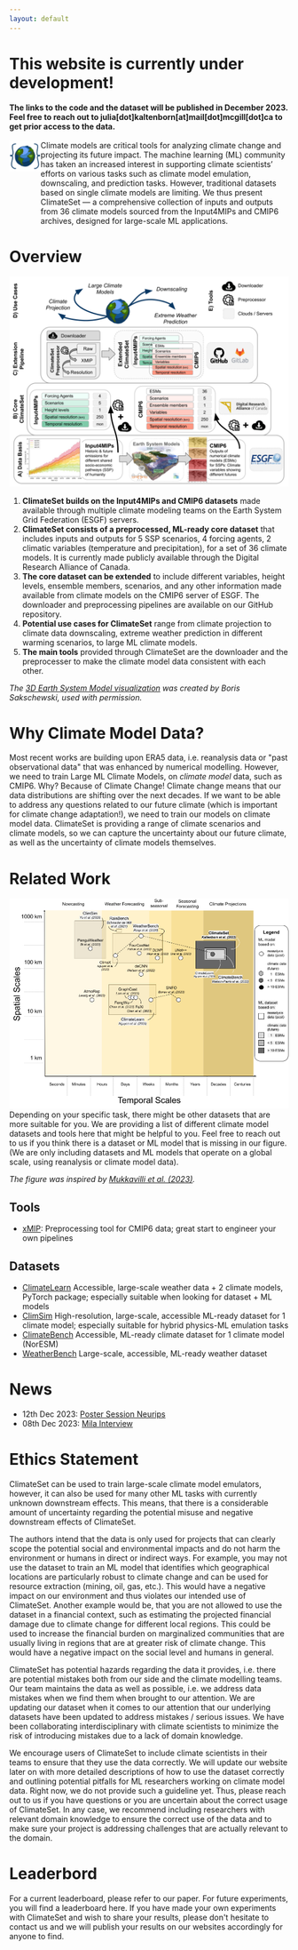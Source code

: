 ```yaml
---
layout: default
---
```


<h1>This website is currently under development!</h1>
<div>
    <b>The links to the code and the dataset will be published in December 2023. Feel free to reach out to julia[dot]kaltenborn[at]mail[dot]mcgill[dot]ca to get prior access to the data.</b>
</div>
<br>


<!-- <div style="display: flex; align-items: flex-start;">
  <img src="climateset_icon.png" alt="ClimateSet Icon" style="height: 200px; margin-right: 20px;" />
  <div>
    Climate models are critical tools for analyzing climate change and projecting its 
    future impact. The machine learning (ML) community has
    taken an increased interest in supporting climate scientists’ efforts on various tasks
    such as climate model emulation, downscaling, and prediction tasks. However, 
    traditional datasets based on single climate models are limiting. We thus present 
    ClimateSet — a comprehensive collection of inputs and outputs from 36 climate models 
    sourced from the Input4MIPs and CMIP6 archives, designed for large-scale ML applications.
  </div>
</div> -->

<div style="display: flex; align-items: stretch;">
  <div class="icon-wrapper">
    <img src="climateset_icon.png" alt="ClimateSet Icon" class="climate-icon" />
  </div>
  <div style="flex-grow: 1; display: flex; flex-direction: column; justify-content: center">
    Climate models are critical tools for analyzing climate change and projecting its 
    future impact. The machine learning (ML) community has
    taken an increased interest in supporting climate scientists’ efforts on various tasks
    such as climate model emulation, downscaling, and prediction tasks. However, 
    traditional datasets based on single climate models are limiting. We thus present 
    ClimateSet — a comprehensive collection of inputs and outputs from 36 climate models 
    sourced from the Input4MIPs and CMIP6 archives, designed for large-scale ML applications.
  </div>
</div>

# Overview
![ClimateSet Overview](./climate_set_overview.png)
1. **ClimateSet builds on the Input4MIPs and CMIP6 datasets** made available through multiple climate modeling teams on the Earth System Grid Federation (ESGF) servers.
2. **ClimateSet consists of a preprocessed, ML-ready core dataset** that includes inputs and outputs for 5 SSP scenarios, 4 forcing agents, 2 climatic variables (temperature and precipitation), for a set of 36 climate models. It is currently made publicly available through the Digital Research Alliance of Canada.
3. **The core dataset can be extended** to include different variables, height levels, ensemble members, scenarios, and any other information made available from climate models on the CMIP6 server of ESGF. The downloader and preprocessing pipelines are available on our GitHub repository.
4. **Potential use cases for ClimateSet** range from climate projection to climate data downscaling, extreme weather prediction in different warming scenarios, to large ML climate models.
5. **The main tools** provided through ClimateSet are the downloader and the preprocesser to make the climate model data consistent with each other.

*The [3D Earth System Model visualization](https://www.pik-potsdam.de/en/news/latest-news/fast-comprehensive-potsdam-earth-model-poem-ready-for-use) was created by Boris Sakschewski, used with permission.*

# Why Climate Model Data?
Most recent works are building upon ERA5 data, i.e. reanalysis data or "past observational data" that was enhanced by numerical modelling. However, we need to train Large ML Climate Models, on *climate model* data, such as CMIP6. Why? Because of Climate Change! Climate change means that our data distributions are shifting over the next decades. If we want to be able to address any questions related to our future climate (which is important for climate change adaptation!), we need to train our models on climate model data. ClimateSet is providing a range of climate scenarios and climate models, so we can capture the uncertainty about our future climate, as well as the uncertainty of climate models themselves.

# Related Work
![ClimateSet Related Work](./AIWeatherClimateFigure.png)
Depending on your specific task, there might be other datasets that are more suitable for you. We are providing a list of different climate model datasets and tools here that might be helpful to you. Feel free to reach out to us if you think there is a dataset or ML model that is missing in our figure. (We are only including datasets and ML models that operate on a global scale, using reanalysis or climate model data).

*The figure was inspired by [Mukkavilli et al. (2023)](https://arxiv.org/abs/2309.10808).*

## Tools
- [xMIP](https://github.com/jbusecke/xMIP): Preprocessing tool for CMIP6 data; great start to engineer your own pipelines
  
## Datasets
- [ClimateLearn](https://arxiv.org/abs/2307.01909) Accessible, large-scale weather data + 2 climate models, PyTorch package; especially suitable when looking for dataset + ML models
- [ClimSim](https://arxiv.org/abs/2306.08754) High-resolution, large-scale, accessible ML-ready dataset for 1 climate model; especially suitable for hybrid physics-ML emulation tasks
- [ClimateBench](https://agupubs.onlinelibrary.wiley.com/doi/full/10.1029/2021MS002954) Accessible, ML-ready climate dataset for 1 climate model (NorESM)
- [WeatherBench](https://arxiv.org/abs/2002.00469) Large-scale, accessible, ML-ready weather dataset


# News
- 12th Dec 2023: [Poster Session Neurips](https://nips.cc/virtual/2023/poster/73703)
- 08th Dec 2023: [Mila Interview](https://mila.quebec/en/ai-climate/)

  
# Ethics Statement
ClimateSet can be used to train large-scale climate model emulators, however, it can also be used for many other ML tasks with currently unknown downstream effects. This means, that there is a considerable amount of uncertainty regarding the potential misuse and negative downstream effects of ClimateSet.

The authors intend that the data is only used for projects that can clearly scope the potential social and environmental impacts and do not harm the environment or humans in direct or indirect ways. For example, you may not use the dataset to train an ML model that identifies which geographical locations are particularly robust to climate change and can be used for resource extraction (mining, oil, gas, etc.). This would have a negative impact on our environment and thus violates our intended use of ClimateSet. Another example would be, that you are not allowed to use the dataset in a financial context, such as estimating the projected financial damage due to climate change for different local regions. This could be used to increase the financial burden on marginalized communities that are usually living in regions that are at greater risk of climate change. This would have a negative impact on the social level and humans in general.

ClimateSet has potential hazards regarding the data it provides, i.e. there are potential mistakes both from our side and the climate modelling teams. Our team maintains the data as well as possible, i.e. we address data mistakes when we find them when brought to our attention. We are updating our dataset when it comes to our attention that our underlying datasets have been updated to address mistakes / serious issues. We have been collaborating interdisciplinary with climate scientists to minimize the risk of introducing mistakes due to a lack of domain knowledge.

We encourage users of ClimateSet to include climate scientists in their teams to ensure that they use the data correctly. We will update our website later on with more detailed descriptions of how to use the dataset correctly and outlining potential pitfalls for ML researchers working on climate model data. Right now, we do not provide such a guideline yet. Thus, please reach out to us if you have questions or you are uncertain about the correct usage of ClimateSet. In any case, we recommend including researchers with relevant domain knowledge to ensure the correct use of the data and to make sure your project is addressing challenges that are actually relevant to the domain.

# Leaderbord
For a current leaderboard, please refer to our paper.
For future experiments, you will find a leaderboard here. 
If you have made your own experiments with ClimateSet and wish to share your results, please don't hesitate to contact us and we will publish your results on our websites accordingly for anyone to find.

